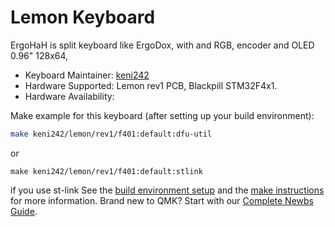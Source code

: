 # Lemon Keyboard

ErgoHaH is split keyboard like ErgoDox, with and RGB, encoder and OLED 0.96" 128x64,

* Keyboard Maintainer: [keni242](https://github.com/hajhh)  
* Hardware Supported: Lemon rev1 PCB, Blackpill STM32F4x1.
* Hardware Availability:

Make example for this keyboard (after setting up your build environment):

```sh
make keni242/lemon/rev1/f401:default:dfu-util
``` 
or 
```
make keni242/lemon/rev1/f401:default:stlink
```
if you use st-link 
See the [build environment setup](https://docs.qmk.fm/#/getting_started_build_tools) and the [make instructions](https://docs.qmk.fm/#/getting_started_make_guide) for more information. Brand new to QMK? Start with our [Complete Newbs Guide](https://docs.qmk.fm/#/newbs).
